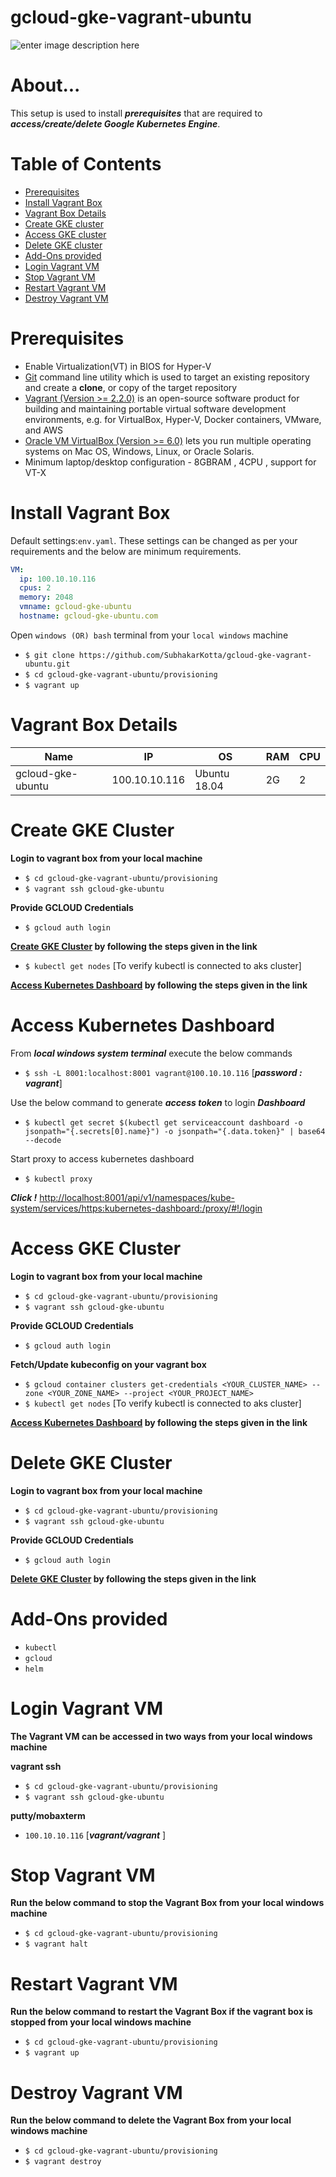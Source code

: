 

# gcloud-gke-vagrant-ubuntu

![enter image description here](https://lh3.googleusercontent.com/l8HRwjd2NZ5j6z4afkOz_LKXtJI2FG1Sd_T8BCmnqmFx1fJvMs5OerCPWk2wzRUQdOEMlGiKMTlGBA)

# About...

This setup is used to install ***prerequisites*** that are required to ***access/create/delete Google Kubernetes Engine***.

# Table of Contents

* [Prerequisites](#prerequisites)
* [Install Vagrant Box](#deploy)
* [Vagrant Box Details](#configuration)
* [Create GKE cluster](#create_cluster)
* [Access GKE cluster](#gke)
* [Delete GKE cluster](#delete_cluster)
* [Add-Ons provided](#addons)
* [Login Vagrant VM](#access)
* [Stop Vagrant VM](#stop)
* [Restart Vagrant VM](#restart)
* [Destroy Vagrant VM](#destroy)




<a id="prerequisites"></a>

# Prerequisites 
* Enable Virtualization(VT) in BIOS for Hyper-V 
* [Git](https://git-scm.com/downloads "Git") command line utility which is used to target an existing repository and create a **clone**, or copy of the target repository
* [Vagrant (Version >= 2.2.0)](https://www.vagrantup.com/downloads.html "Vagrant") is an open-source software product for building and maintaining portable virtual software development environments, e.g. for VirtualBox, Hyper-V, Docker containers, VMware, and AWS
* [Oracle VM VirtualBox (Version >= 6.0)](https://www.oracle.com/technetwork/server-storage/virtualbox/downloads/index.html "Oracle Virtual Manger") lets you run multiple operating systems on Mac OS, Windows, Linux, or Oracle Solaris.
* Minimum laptop/desktop configuration  - 8GBRAM , 4CPU , support for VT-X



<a id="deploy"></a>

# Install Vagrant Box
 Default settings:`env.yaml`. These settings can be changed as per your requirements and the below are minimum requirements.
```yaml
VM:
  ip: 100.10.10.116
  cpus: 2
  memory: 2048
  vmname: gcloud-gke-ubuntu
  hostname: gcloud-gke-ubuntu.com
```
Open `windows (OR) bash` terminal from your `local windows` machine

* `$ git clone https://github.com/SubhakarKotta/gcloud-gke-vagrant-ubuntu.git` 
* `$ cd gcloud-gke-vagrant-ubuntu/provisioning` 
* `$ vagrant up`


<a id="configuration"></a>

# Vagrant Box Details

Name|IP|OS|RAM|CPU|
|----|----|----|----|----|
gcloud-gke-ubuntu  |100.10.10.116|Ubuntu 18.04|2G|2|


<a id="create_cluster"></a>

# Create GKE Cluster

**Login to vagrant box from your local machine**
* `$ cd gcloud-gke-vagrant-ubuntu/provisioning`
* `$ vagrant ssh gcloud-gke-ubuntu`

**Provide GCLOUD Credentials**
* `$ gcloud auth login`

 **[Create GKE Cluster](https://cloud.google.com/kubernetes-engine/docs/how-to/creating-a-cluster) by following the steps given in the link**

* `$ kubectl get nodes` [To verify kubectl is connected to aks cluster]


**[Access Kubernetes Dashboard](#access_dashboard) by following the steps given in the link**


<a id="access_dashboard"></a>

# Access Kubernetes Dashboard

From ***local windows system terminal*** execute the below commands

* `$ ssh -L 8001:localhost:8001 vagrant@100.10.10.116` [***password : vagrant***]

Use the below command to generate ***access token*** to login ***Dashboard***
* `$ kubectl get secret $(kubectl get serviceaccount dashboard -o jsonpath="{.secrets[0].name}") -o jsonpath="{.data.token}" | base64 --decode`

Start proxy to access kubernetes dashboard
* `$ kubectl proxy`

***Click !***
[http://localhost:8001/api/v1/namespaces/kube-system/services/https:kubernetes-dashboard:/proxy/#!/login](http://localhost:8001/api/v1/namespaces/kube-system/services/https:kubernetes-dashboard:/proxy/#!/login)


<a id="gke"></a>

# Access GKE Cluster

**Login to vagrant box from your local machine**
* `$ cd gcloud-gke-vagrant-ubuntu/provisioning`
* `$ vagrant ssh gcloud-gke-ubuntu`

**Provide GCLOUD Credentials**
* `$ gcloud auth login`

**Fetch/Update kubeconfig on your vagrant box**
* `$ gcloud container clusters get-credentials <YOUR_CLUSTER_NAME> --zone <YOUR_ZONE_NAME> --project <YOUR_PROJECT_NAME>`
* `$ kubectl get nodes` [To verify kubectl is connected to aks cluster]

**[Access Kubernetes Dashboard](#access_dashboard) by following the steps given in the link**


<a id="delete_cluster"></a>

# Delete GKE Cluster

**Login to vagrant box from your local machine**
* `$ cd gcloud-gke-vagrant-ubuntu/provisioning`
* `$ vagrant ssh gcloud-gke-ubuntu`

**Provide GCLOUD Credentials**
* `$ gcloud auth login`

**[Delete GKE Cluster](https://cloud.google.com/kubernetes-engine/docs/how-to/deleting-a-cluster) by following the steps given in the link**

<a id="addons"></a>

# Add-Ons provided
* `kubectl`
* `gcloud`
* `helm`

<a id="access"></a>

# Login Vagrant VM

**The Vagrant VM can be accessed in two ways from your local windows machine**

**vagrant ssh**
* `$ cd gcloud-gke-vagrant-ubuntu/provisioning`
* `$ vagrant ssh gcloud-gke-ubuntu`

**putty/mobaxterm**
* `100.10.10.116` [***vagrant/vagrant*** ]
	
          

<a id="stop"></a>

# Stop Vagrant VM

**Run the below command to stop the Vagrant Box from your local windows machine**

* `$ cd gcloud-gke-vagrant-ubuntu/provisioning`
* `$ vagrant halt`


<a id="restart"></a>

# Restart Vagrant VM

**Run the below command to restart the Vagrant Box if the vagrant box is stopped from your local windows machine**
* `$ cd gcloud-gke-vagrant-ubuntu/provisioning`
* `$ vagrant up`


<a id="destroy"></a>

# Destroy Vagrant VM

**Run the below command to delete the Vagrant Box from your local windows machine**
* `$ cd gcloud-gke-vagrant-ubuntu/provisioning`
* `$ vagrant destroy`
